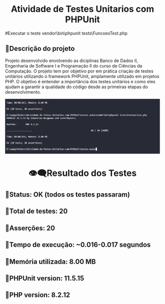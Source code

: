<h1 texte align="center"> Atividade de Testes Unitarios com PHPUnit</h1>
#Executar o teste
vendor\bin\phpunit tests\FuncoesTest.php

## 🔷Descrição do projeto
<p>Projeto desenvolvido envolvendo as diciplinas Banco de Dados II, Engenharia de Software I e Programação II do curso de Ciências da Computação. O projeto tem por objetivo por em prática criação de testes unitários utilizando o framework PHPUnit, amplamente utilizado em projetos PHP. O objetivo é entender a importância dos testes unitários e como eles ajudam a garantir a qualidade do código desde as primeiras etapas do desenvolvimento.</p>

<p align="center">
<img src="https://github.com/JohnnyMatheus/Atividade-de-Testes-Unitarios-com-PHPUnit/blob/main/image.png"/>
</p>

<h1 texte align="center">👁️‍🗨️Resultado dos Testes</h1>

## 🔸Status: OK (todos os testes passaram)
## 🔸Total de testes: 20
## 🔸Asserções: 20
## 🔸Tempo de execução: ~0.016-0.017 segundos
## 🔸Memória utilizada: 8.00 MB
## 🔸PHPUnit version: 11.5.15
## 🔸PHP version: 8.2.12
